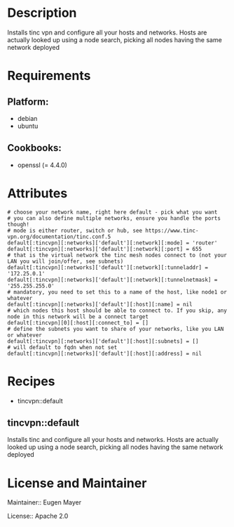 # Description

Installs tinc vpn and configure all your hosts and networks. Hosts are actually looked up using a node search, picking all nodes
having the same network deployed

# Requirements

## Platform:

* debian
* ubuntu

## Cookbooks:

* openssl (= 4.4.0)

# Attributes
	# choose your network name, right here default - pick what you want
	# you can also define multiple networks, ensure you handle the ports though!
	# mode is either router, switch or hub, see https://www.tinc-vpn.org/documentation/tinc.conf.5
    default[:tincvpn][:networks]['default'][:network][:mode] = 'router'
    default[:tincvpn][:networks]['default'][:network][:port] = 655
    # that is the virtual network the tinc mesh nodes connect to (not your LAN you will join/offer, see subnets)
    default[:tincvpn][:networks]['default'][:network][:tunneladdr] = '172.25.0.1'
    default[:tincvpn][:networks]['default'][:network][:tunnelnetmask] = '255.255.255.0'
    # mandatory, you need to set this to a name of the host, like node1 or whatever
    default[:tincvpn][:networks]['default'][:host][:name] = nil
    # which nodes this host should be able to connect to. If you skip, any node in this network will be a connect target
    default[:tincvpn][0][:host][:connect_to] = []
    # define the subnets you want to share of your networks, like you LAN or whatever
    default[:tincvpn][:networks]['default'][:host][:subnets] = []
    # will default to fqdn when not set
    default[:tincvpn][:networks]['default'][:host][:address] = nil

# Recipes

* tincvpn::default

## tincvpn::default

Installs tinc and configure all your hosts and networks. Hosts are actually looked up using a node search, picking all nodes
having the same network deployed

# License and Maintainer

Maintainer:: Eugen Mayer

License:: Apache 2.0
